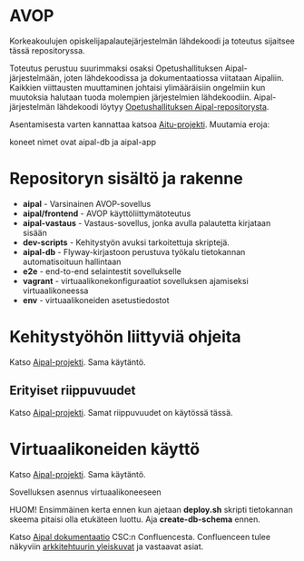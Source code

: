 AVOP
=====


Korkeakoulujen opiskelijapalautejärjestelmän lähdekoodi ja toteutus sijaitsee tässä repositoryssa. 

Toteutus perustuu suurimmaksi osaksi Opetushallituksen Aipal-järjestelmään, joten lähdekoodissa ja dokumentaatiossa viitataan Aipaliin. Kaikkien viittausten muuttaminen johtaisi ylimääräisiin ongelmiin kun muutoksia halutaan tuoda molempien järjestelmien lähdekoodiin. Aipal-järjestelmän lähdekoodi löytyy [Opetushallituksen Aipal-repositorysta](https://github.com/Opetushallitus/aipal). 

Asentamisesta varten kannattaa katsoa [Aitu-projekti](https://github.com/Opetushallitus/aitu). Muutamia eroja:

koneet nimet ovat aipal-db ja aipal-app 

# Repositoryn sisältö ja rakenne

* **aipal**  - Varsinainen AVOP-sovellus
* **aipal/frontend** - AVOP käyttöliittymätoteutus
* **aipal-vastaus** - Vastaus-sovellus, jonka avulla palautetta kirjataan sisään
* **dev-scripts** - Kehitystyön avuksi tarkoitettuja skriptejä.
* **aipal-db** - Flyway-kirjastoon perustuva työkalu tietokannan automatisoituun hallintaan
* **e2e** - end-to-end selaintestit sovellukselle
* **vagrant** - virtuaalikonekonfiguraatiot sovelluksen ajamiseksi virtuaalikoneessa
* **env** - virtuaalikoneiden asetustiedostot

# Kehitystyöhön liittyviä ohjeita

Katso [Aipal-projekti](https://github.com/Opetushallitus/aipal). Sama käytäntö.

## Erityiset riippuvuudet

Katso [Aipal-projekti](https://github.com/Opetushallitus/aipal). Samat riippuvuudet on käytössä tässä.

# Virtuaalikoneiden käyttö

Katso [Aipal-projekti](https://github.com/Opetushallitus/aipal). Sama käytäntö.

Sovelluksen asennus virtuaalikoneeseen

HUOM! Ensimmäinen kerta ennen kun ajetaan **deploy.sh** skripti tietokannan skeema pitaisi olla etukäteen luottu. Aja **create-db-schema** ennen.


Katso [Aipal dokumentaatio](https://confluence.csc.fi/pages/viewpage.action?pageId=53517029) CSC:n Confluencesta. Confluenceen tulee näkyviin [arkkitehtuurin yleiskuvat](https://confluence.csc.fi/display/OPHPALV/Aipal+Arkkitehtuuri) ja vastaavat asiat.
